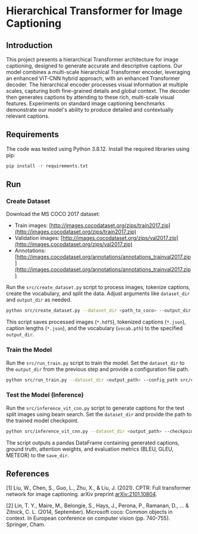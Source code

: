 # Hierarchical Transformer for Image Captioning

## Introduction

This project presents a hierarchical Transformer architecture for image captioning, designed to generate accurate and descriptive captions. Our model combines a multi-scale hierarchical Transformer encoder, leveraging an enhanced ViT-CNN hybrid approach, with an enhanced Transformer decoder. The hierarchical encoder processes visual information at multiple scales, capturing both fine-grained details and global context. The decoder then generates captions by attending to these rich, multi-scale visual features. Experiments on standard image captioning benchmarks demonstrate our model's ability to produce detailed and contextually relevant captions. 

## Requirements

The code was tested using Python 3.8.12. Install the required libraries using pip:

```bash
pip install -r requirements.txt
```

## Run

### Create Dataset

Download the MS COCO 2017 dataset:
- Train images: [http://images.cocodataset.org/zips/train2017.zip](http://images.cocodataset.org/zips/train2017.zip)
- Validation images: [http://images.cocodataset.org/zips/val2017.zip](http://images.cocodataset.org/zips/val2017.zip)
- Annotations: [http://images.cocodataset.org/annotations/annotations_trainval2017.zip](http://images.cocodataset.org/annotations/annotations_trainval2017.zip)

Run the `src/create_dataset.py` script to process images, tokenize captions, create the vocabulary, and split the data. Adjust arguments like `dataset_dir` and `output_dir` as needed.

```bash
python src/create_dataset.py --dataset_dir <path_to_coco> --output_dir <output_path> [OTHER_ARGUMENTS]
```

This script saves processed images (`*.hdf5`), tokenized captions (`*.json`), caption lengths (`*.json`), and the vocabulary (`vocab.pth`) to the specified `output_dir`.

### Train the Model

Run the `src/run_train.py` script to train the model. Set the `dataset_dir` to the `output_dir` from the previous step and provide a configuration file path.

```bash
python src/run_train.py --dataset_dir <output_path> --config_path src/config_vit_cnn.yaml [OTHER_ARGUMENTS]
```


### Test the Model (Inference)

Run the `src/inference_vit_cnn.py` script to generate captions for the test split images using beam search. Set the `dataset_dir` and provide the path to the trained model checkpoint.

```bash
python src/inference_vit_cnn.py --dataset_dir <output_path> --checkpoint_name <checkpoint_file.pth> --save_dir <results_dir> [OTHER_ARGUMENTS]
```

The script outputs a pandas DataFrame containing generated captions, ground truth, attention weights, and evaluation metrics (BLEU, GLEU, METEOR) to the `save_dir`.

## References

<a id="1">[1]</a> Liu, W., Chen, S., Guo, L., Zhu, X., & Liu, J. (2021). CPTR: Full transformer network for image captioning. arXiv preprint [arXiv:2101.10804](https://arxiv.org/abs/2101.10804).

<a id="2">[2]</a> Lin, T. Y., Maire, M., Belongie, S., Hays, J., Perona, P., Ramanan, D., ... & Zitnick, C. L. (2014, September). Microsoft coco: Common objects in context. In European conference on computer vision (pp. 740-755). Springer, Cham.

